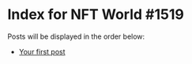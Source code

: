 # Index for NFT World #1519
Posts will be displayed in the order below:

- [Your first post](./001-first.md)

